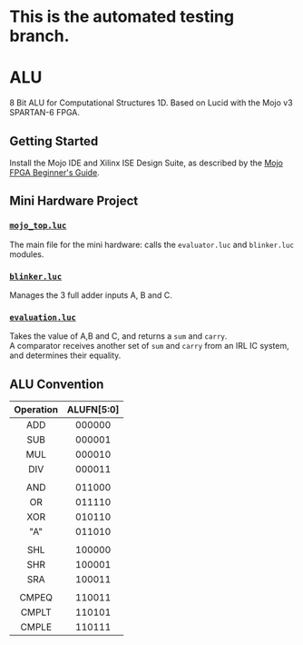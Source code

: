 # This is the automated testing branch.


# ALU
8 Bit ALU for Computational Structures 1D. Based on Lucid with the Mojo v3 SPARTAN-6 FPGA.

## Getting Started
Install the Mojo IDE and Xilinx ISE Design Suite, as described by the [Mojo FPGA Beginner's Guide](https://embeddedmicro.com/tutorials/mojo-fpga-beginners-guide).

## Mini Hardware Project
### [`mojo_top.luc`](Mini%20Hardware/source/mojo_top.luc)
The main file for the mini hardware: calls the `evaluator.luc` and `blinker.luc` modules.

### [`blinker.luc`](Mini%20Hardware/source/blinker.luc)
Manages the 3 full adder inputs A, B and C.

### [`evaluation.luc`](Mini%20Hardware/source/evaluation.luc)
Takes the value of A,B and C, and returns a `sum` and `carry`.<br>
A comparator receives another set of `sum` and `carry` from an IRL IC system, and determines their equality.


## ALU Convention

| Operation  | ALUFN[5:0] |
|:----------:|:----------:|
|    ADD     |   000000   | T
|    SUB     |   000001   | -> ADDER   (ALUFN[1:0])
|    MUL     |   000010   | -
|    DIV     |   000011   |
|            |            |
|    AND     |   011000   | T  
|     OR     |   011110   | |
|    XOR     |   010110   | -> BOOLEAN (ALUFN[3:0])
|    "A"     |   011010   | -
|            |            |
|    SHL     |   100000   | T
|    SHR     |   100001   | -> SHIFT   (ALUFN[1:0])
|    SRA     |   100011   | -
|            |            |
|   CMPEQ    |   110011   | T
|   CMPLT    |   110101   | -> COMPARE (ALUFN[2:1]) 
|   CMPLE    |   110111   | -
